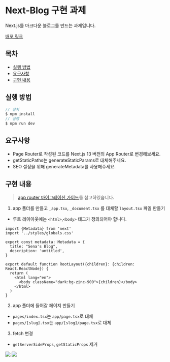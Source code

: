 # Next-Blog 구현 과제

Next.js를 마크다운 블로그를 만드는 과제입니다.

[배포 링크](https://main--untitled-sena.netlify.app/)

## 목차

- [실행 방법](#실행-방법)
- [요구사항](#요구사항)
- [구현 내용](#구현-내용)

## 실행 방법

```javascript
// 설치
$ npm install
// 실행
$ npm run dev
```

## 요구사항

- Page Router로 작성된 코드를 Next.js 13 버전의 App Router로 변경해보세요.
- getStaticPaths는 generateStaticParams로 대체해주세요.
- SEO 설정을 위해 generateMetadata를 사용해주세요.

## 구현 내용

> [app router 마이그레이션 가이드](https://nextjs.org/docs/app/building-your-application/upgrading/app-router-migration)를 참고하였습니다.

1. app 폴더를 만들고 `_app.tsx`, `_document.tsx` 를 대체할 `layout.tsx` 파일 만들기

- 루트 레이아웃에는 `<html>`,`<body>` 태그가 정의되어야 합니다.

```tsx
import {Metadata} from 'next'
import '../styles/globals.css'

export const metadata: Metadata = {
  title: "Sena's Blog",
  description: 'untitled',
}

export default function RootLayout({children}: {children: React.ReactNode}) {
  return (
    <html lang="en">
      <body className="dark:bg-zinc-900">{children}</body>
    </html>
  )
}
```

2. app 폴더에 들어갈 페이지 만들기

- `pages/index.tsx`는 `app/page.tsx`로 대체
- `pages/[slug].tsx`는 `app/[slog]/page.tsx`로 대체

3. fetch 변경

- `getServerSideProps`, `getStaticProps` 제거

<p>
<img src="https://img.shields.io/badge/Next.js-000000?style=flat-square&logo=Next.js&logoColor=white"/>
<img src="https://img.shields.io/badge/Typescript-3178C6?style=flat-square&logo=Typescript&logoColor=white"/>
</p>
